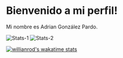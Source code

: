 # Bienvenido a mi perfil!

Mi nombre es Adrian González Pardo.

![Stats-1](https://github-readme-stats.vercel.app/api?username=AdrianPardo99&count_private=true&theme=vue&show_icons=true&theme=radical)
![Stats-2](https://github-readme-stats.vercel.app/api/top-langs/?username=AdrianPardo99&theme=radical)

[![willianrod's wakatime stats](https://github-readme-stats.vercel.app/api/wakatime?username=AdrianPardo99&theme=radical)](https://github.com/AdrianPardo99/)
